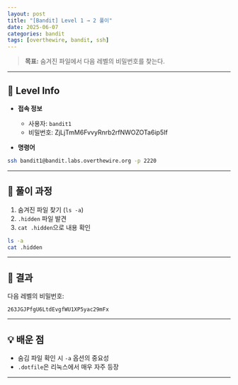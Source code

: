 ```yaml
---
layout: post
title: "[Bandit] Level 1 → 2 풀이"
date: 2025-06-07
categories: bandit
tags: [overthewire, bandit, ssh]
---
```


> **목표:** 숨겨진 파일에서 다음 레벨의 비밀번호를 찾는다.

---

## 🔐 Level Info

- **접속 정보**
  - 사용자: `bandit1`
  - 비밀번호: ZjLjTmM6FvvyRnrb2rfNWOZOTa6ip5If

- **명령어**
```bash
ssh bandit1@bandit.labs.overthewire.org -p 2220
```

---

## 🧪 풀이 과정

1. 숨겨진 파일 찾기 (`ls -a`)
2. `.hidden` 파일 발견
3. `cat .hidden`으로 내용 확인

```bash
ls -a
cat .hidden
```

---

## 🎯 결과

다음 레벨의 비밀번호:
```
263JGJPfgU6LtdEvgfWU1XP5yac29mFx
```

---

## 💡 배운 점

- 숨김 파일 확인 시 `-a` 옵션의 중요성
- `.dotfile`은 리눅스에서 매우 자주 등장

---
